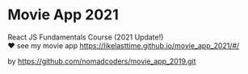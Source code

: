 # Movie App 2021

React JS Fundamentals Course (2021 Update!)
</br>
❤ see my movie app https://likelasttime.github.io/movie_app_2021/#/


by https://github.com/nomadcoders/movie_app_2019.git
